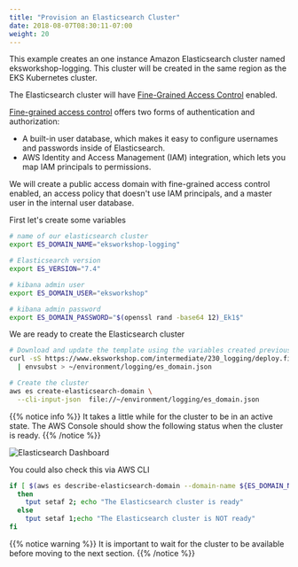 ```yaml
---
title: "Provision an Elasticsearch Cluster"
date: 2018-08-07T08:30:11-07:00
weight: 20
---
```


This example creates an one instance Amazon Elasticsearch cluster named eksworkshop-logging. This cluster will be created in the same region as the EKS Kubernetes cluster.

The Elasticsearch cluster will have [Fine-Grained Access Control](https://docs.aws.amazon.com/elasticsearch-service/latest/developerguide/fgac.html) enabled.

[Fine-grained access control](https://docs.aws.amazon.com/elasticsearch-service/latest/developerguide/fgac.html) offers two forms of authentication and authorization:

* A built-in user database, which makes it easy to configure usernames and passwords inside of Elasticsearch.
* AWS Identity and Access Management (IAM) integration, which lets you map IAM principals to permissions.

We will create a public access domain with fine-grained access control enabled, an access policy that doesn't use IAM principals, and a master user in the internal user database.

First let's create some variables

```bash
# name of our elasticsearch cluster
export ES_DOMAIN_NAME="eksworkshop-logging"

# Elasticsearch version
export ES_VERSION="7.4"

# kibana admin user
export ES_DOMAIN_USER="eksworkshop"

# kibana admin password
export ES_DOMAIN_PASSWORD="$(openssl rand -base64 12)_Ek1$"
```

We are ready to create the Elasticsearch cluster

```bash
# Download and update the template using the variables created previously
curl -sS https://www.eksworkshop.com/intermediate/230_logging/deploy.files/es_domain.json \
  | envsubst > ~/environment/logging/es_domain.json

# Create the cluster
aws es create-elasticsearch-domain \
  --cli-input-json  file://~/environment/logging/es_domain.json
```

{{% notice info %}}
It takes a little while for the cluster to be in an active state. The AWS Console should show the following status when the cluster is ready.
{{% /notice %}}

![Elasticsearch Dashboard](/images/logging/logging_es_dashboard.png)

You could also check this via AWS CLI

```bash
if [ $(aws es describe-elasticsearch-domain --domain-name ${ES_DOMAIN_NAME} --query 'DomainStatus.Processing') == "false" ]
  then
    tput setaf 2; echo "The Elasticsearch cluster is ready"
  else
    tput setaf 1;echo "The Elasticsearch cluster is NOT ready"
fi
```

{{% notice warning %}}
It is important to wait for the cluster to be available before moving to the next section.
{{% /notice %}}
